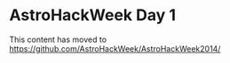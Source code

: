 AstroHackWeek Day 1
===================
This content has moved to https://github.com/AstroHackWeek/AstroHackWeek2014/